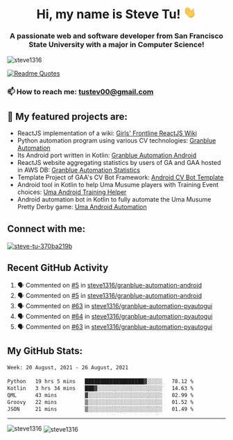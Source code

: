 <h1 align="center">Hi, my name is Steve Tu! <img src="wave.gif" alt="Wave" width="30px" /></h1>
<h3 align="center">A passionate web and software developer from San Francisco State University with a major in Computer Science!</h3>

<p align="left"> <img src="https://komarev.com/ghpvc/?username=steve1316&label=Profile%20views&color=0e75b6&style=flat" alt="steve1316" /> </p>

[![Readme Quotes](https://quotes-github-readme.vercel.app/api?type=horizontal)](https://github.com/piyushsuthar/github-readme-quotes)

### 📫 How to reach me: **tustev00@gmail.com**

## 🔭 My featured projects are:
- ReactJS implementation of a wiki: [Girls' Frontline ReactJS Wiki](https://github.com/steve1316/gfl-reactjs-wiki)
- Python automation program using various CV technologies: [Granblue Automation](https://github.com/steve1316/granblue-automation-pyautogui)
- Its Android port written in Kotlin: [Granblue Automation Android](https://github.com/steve1316/granblue-automation-android)
- ReactJS website aggregating statistics by users of GA and GAA hosted in AWS DB: [Granblue Automation Statistics](https://github.com/steve1316/granblue-automation-aws-statistics)
- Template Project of GAA's CV Bot Framework: [Android CV Bot Template](https://github.com/steve1316/android-cv-bot-template)
- Android tool in Kotlin to help Uma Musume players with Training Event choices: [Uma Android Training Helper](https://github.com/steve1316/uma-android-training-helper)
- Android automation bot in Kotlin to fully automate the Uma Musume Pretty Derby game: [Uma Android Automation](https://github.com/steve1316/uma-android-automation)

## Connect with me:

<p align="left">
<a href="https://linkedin.com/in/steve-tu-370ba219b" target="blank"><img align="center" src="https://cdn.jsdelivr.net/npm/simple-icons@3.0.1/icons/linkedin.svg" alt="steve-tu-370ba219b" height="30" width="40" /></a>
</p>

## Recent GitHub Activity

<!--START_SECTION:activity-->
1. 🗣 Commented on [#5](https://github.com/steve1316/granblue-automation-android/issues/5) in [steve1316/granblue-automation-android](https://github.com/steve1316/granblue-automation-android)
2. 🗣 Commented on [#5](https://github.com/steve1316/granblue-automation-android/issues/5) in [steve1316/granblue-automation-android](https://github.com/steve1316/granblue-automation-android)
3. 🗣 Commented on [#63](https://github.com/steve1316/granblue-automation-pyautogui/issues/63) in [steve1316/granblue-automation-pyautogui](https://github.com/steve1316/granblue-automation-pyautogui)
4. 🗣 Commented on [#64](https://github.com/steve1316/granblue-automation-pyautogui/issues/64) in [steve1316/granblue-automation-pyautogui](https://github.com/steve1316/granblue-automation-pyautogui)
5. 🗣 Commented on [#63](https://github.com/steve1316/granblue-automation-pyautogui/issues/63) in [steve1316/granblue-automation-pyautogui](https://github.com/steve1316/granblue-automation-pyautogui)
<!--END_SECTION:activity-->

## My GitHub Stats:

<!--START_SECTION:waka-->
```text
Week: 20 August, 2021 - 26 August, 2021

Python   19 hrs 5 mins   ███████████████████▓░░░░░   78.12 % 
Kotlin   3 hrs 34 mins   ███▓░░░░░░░░░░░░░░░░░░░░░   14.63 % 
QML      43 mins         ▓░░░░░░░░░░░░░░░░░░░░░░░░   02.99 % 
Groovy   22 mins         ▒░░░░░░░░░░░░░░░░░░░░░░░░   01.52 % 
JSON     21 mins         ▒░░░░░░░░░░░░░░░░░░░░░░░░   01.49 % 
```
<!--END_SECTION:waka-->

---

<p><img align="left" src="https://github-readme-stats.vercel.app/api/top-langs?username=steve1316&show_icons=true&locale=en&layout=compact&theme=radical" alt="steve1316" /></p>

<p>&nbsp;<img align="center" src="https://github-readme-stats.vercel.app/api?username=steve1316&show_icons=true&locale=en&count_private=true&theme=radical" alt="steve1316" /></p>
